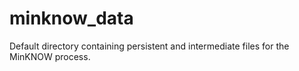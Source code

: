 # minknow_data

Default directory containing persistent and intermediate files for the MinKNOW process.

